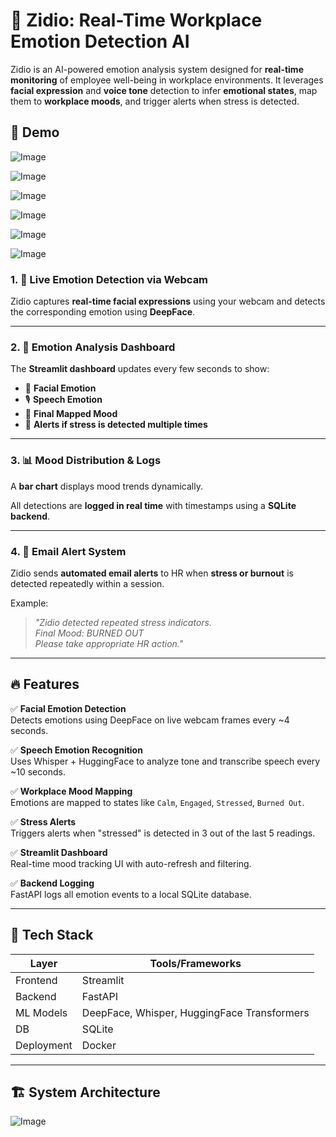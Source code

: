 # 🤖 Zidio: Real-Time Workplace Emotion Detection AI

Zidio is an AI-powered emotion analysis system designed for **real-time monitoring** of employee well-being in workplace environments. It leverages **facial expression** and **voice tone** detection to infer **emotional states**, map them to **workplace moods**, and trigger alerts when stress is detected.

## 📸 Demo 

![Image](https://github.com/user-attachments/assets/a7e38a63-bb71-47a7-b786-5406d28c9ae5)

![Image](https://github.com/user-attachments/assets/e97ca3a1-f8b2-4ad7-8d84-0f420ad06a08)

![Image](https://github.com/user-attachments/assets/b90dd127-8a77-4016-9e61-6d3c67ae23e8)

![Image](https://github.com/user-attachments/assets/40c96db5-2403-467e-8098-229feb3bed41)

![Image](https://github.com/user-attachments/assets/987fc339-5664-459b-bbc3-992e463d90c2)

![Image](https://github.com/user-attachments/assets/04696fb9-9084-4c85-bea7-6aee835c85bb)

### 1. 🎥 **Live Emotion Detection via Webcam**

Zidio captures **real-time facial expressions** using your webcam and detects the corresponding emotion using **DeepFace**.

---

### 2. 🧠 **Emotion Analysis Dashboard**

The **Streamlit dashboard** updates every few seconds to show:

- 🧍 **Facial Emotion**
- 🎙️ **Speech Emotion**
- 🧠 **Final Mapped Mood**
- 🚨 **Alerts if stress is detected multiple times**

---

### 3. 📊 **Mood Distribution & Logs**

A **bar chart** displays mood trends dynamically.

All detections are **logged in real time** with timestamps using a **SQLite backend**.

---

### 4. 🚨 **Email Alert System**

Zidio sends **automated email alerts** to HR when **stress or burnout** is detected repeatedly within a session.

Example:
> _"Zidio detected repeated stress indicators.  
> Final Mood: BURNED OUT  
> Please take appropriate HR action."_  

---

## 🔥 Features

✅ **Facial Emotion Detection**  
Detects emotions using DeepFace on live webcam frames every ~4 seconds.

✅ **Speech Emotion Recognition**  
Uses Whisper + HuggingFace to analyze tone and transcribe speech every ~10 seconds.

✅ **Workplace Mood Mapping**  
Emotions are mapped to states like `Calm`, `Engaged`, `Stressed`, `Burned Out`.

✅ **Stress Alerts**  
Triggers alerts when "stressed" is detected in 3 out of the last 5 readings.

✅ **Streamlit Dashboard**  
Real-time mood tracking UI with auto-refresh and filtering.

✅ **Backend Logging**  
FastAPI logs all emotion events to a local SQLite database.

---

## 🧠 Tech Stack

| Layer          | Tools/Frameworks |
|----------------|------------------|
| Frontend       | Streamlit        |
| Backend        | FastAPI          |
| ML Models      | DeepFace, Whisper, HuggingFace Transformers |
| DB             | SQLite           |
| Deployment     | Docker           |

---

## 🏗️ System Architecture

![Image](https://github.com/user-attachments/assets/c9d5a21a-bd37-4ba5-8baf-df0974478b56)
